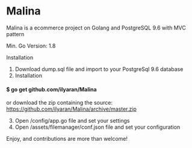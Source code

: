# Malina
Malina is a ecommerce project on Golang and PostgreSQL 9.6 with MVC pattern

Min. Go Version: 1.8

Installation

1. Download dump.sql file and import to your PostgreSql 9.6 database
2.  Installation
#### $ go get github.com/ilyaran/Malina 

or download the zip containing the source: 
https://github.com/ilyaran/Malina/archive/master.zip

3. Open /config/app.go file and set your settings
4. Open /assets/filemanager/conf.json file and set your configuration

Enjoy, and contributions are more than welcome!
